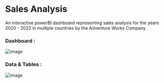 # Sales Analysis
An interactive powerBI dashboard representing sales analysis for the years 2020 - 2022 in multiple countries by the Adventure Works Company.

### Dashboard :
![image](https://github.com/TheekshithaVaratharajsarma/Sales/assets/129731048/d031bac3-db1a-44ae-925a-a715845b1253)

### Data & Tables :
![image](https://github.com/TheekshithaVaratharajsarma/Sales/assets/129731048/313cbb65-db11-408f-8bf7-b46099fd7ca5)





